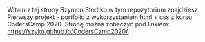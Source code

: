Witam z tej strony Szymon Stodtko w tym repozytorium znajdziesz
Pierwszy projekt - portfolio z wykorzystaniem html + css z kursu CodersCamp 2020.
Stronę można zobaczyć pod linkiem: https://szyko.github.io/CodersCamp2020/.
